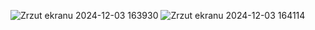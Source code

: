 ![Zrzut ekranu 2024-12-03 163930](https://github.com/user-attachments/assets/c4bf8ae7-0964-4645-b570-24d2eab0c69c)
![Zrzut ekranu 2024-12-03 164114](https://github.com/user-attachments/assets/41bc27a4-e859-4e56-8269-9c00d047adb4)
